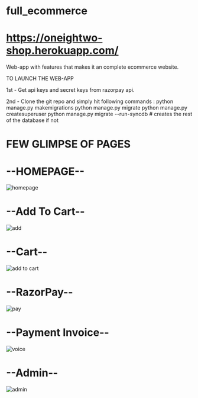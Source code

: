 # full_ecommerce
# https://oneightwo-shop.herokuapp.com/

Web-app with features that makes it an complete ecommerce website.

TO LAUNCH THE WEB-APP

1st - Get api keys and secret keys from razorpay api.


2nd - Clone the git repo and simply hit following commands :
      python manage.py makemigrations
      python manage.py migrate
      python manage.py createsuperuser
      python manage.py migrate --run-syncdb # creates the rest of the database if not
            


# FEW GLIMPSE OF PAGES 

# --HOMEPAGE--
![homepage](https://user-images.githubusercontent.com/103807395/179600461-8148f1c2-b062-414b-9a6f-cea6793763b9.png)

# --Add To Cart--
![add](https://user-images.githubusercontent.com/103807395/179600467-18355b65-58b6-4e12-8ccc-2822938ad53d.png)

# --Cart--
![add to cart](https://user-images.githubusercontent.com/103807395/179601022-013ab39b-abd1-46fe-9162-4778aebe7dc1.gif)

# --RazorPay--
![pay](https://user-images.githubusercontent.com/103807395/179600503-e7e7983a-6f52-42db-a37b-c9a72907ca7f.png)

# --Payment Invoice--
![voice](https://user-images.githubusercontent.com/103807395/179600508-679090de-1a48-4c3f-96e1-3dfc4d583788.png)

# --Admin--
![admin](https://user-images.githubusercontent.com/103807395/179600604-971ce305-b639-4432-ac9e-9e2ca55bca1e.gif)
